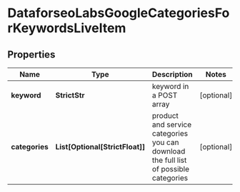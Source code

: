 # DataforseoLabsGoogleCategoriesForKeywordsLiveItem


## Properties

| Name | Type | Description | Notes |
|------------ | ------------- | ------------- | -------------|
**keyword** | **StrictStr** | keyword in a POST array |[optional]|
**categories** | **List[Optional[StrictFloat]]** | product and service categories<br>you can download the full list of possible categories |[optional]|